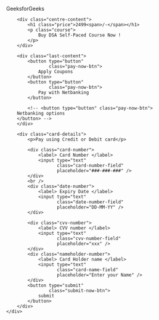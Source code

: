 <!DOCTYPE html>
<html lang="en">
<head>
    <meta charset="UTF-8" />
    <meta http-equiv="X-UA-Compatible" content="IE=edge" />
    <meta name="viewport" content="width=device-width,
               initial-scale=1.0" />
    <link rel="stylesheet" href="style.css" class="css" />
</head>
 
<body>
    <div class="container">
        <div class="main-content">
            <p class="text">GeeksforGeeks</p>
        </div>
 
        <div class="centre-content">
            <h1 class="price">2499<span>/-</span></h1>
            <p class="course">
                Buy DSA Self-Paced Course Now !
            </p>
        </div>
 
        <div class="last-content">
            <button type="button"
                    class="pay-now-btn">
                Apply Coupons
            </button>
            <button type="button"
                    class="pay-now-btn">
                Pay with Netbanking
            </button>
 
            <!-- <button type="button" class="pay-now-btn">
        Netbanking options
        </button> -->
        </div>
 
        <div class="card-details">
            <p>Pay using Credit or Debit card</p>
 
            <div class="card-number">
                <label> Card Number </label>
                <input type="text"
                       class="card-number-field"
                       placeholder="###-###-###" />
            </div>
            <br />
            <div class="date-number">
                <label> Expiry Date </label>
                <input type="text"
                       class="date-number-field"
                       placeholder="DD-MM-YY" />
            </div>
 
            <div class="cvv-number">
                <label> CVV number </label>
                <input type="text"
                       class="cvv-number-field"
                       placeholder="xxx" />
            </div>
            <div class="nameholder-number">
                <label> Card Holder name </label>
                <input type="text"
                       class="card-name-field"
                       placeholder="Enter your Name" />
            </div>
            <button type="submit"
                    class="submit-now-btn">
                submit
            </button>
        </div>
    </div>
</body>
</html>

